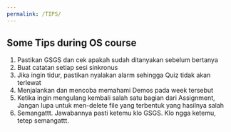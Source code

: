 ```yaml
---
permalink: /TIPS/
---
```


## Some Tips during OS course
1. Pastikan GSGS dan cek apakah sudah ditanyakan sebelum bertanya
2. Buat catatan setiap sesi sinkronus
3. Jika ingin tidur, pastikan nyalakan alarm sehingga Quiz tidak akan terlewat 
4. Menjalankan dan mencoba memahami Demos pada week tersebut
5. Ketika ingin mengulang kembali salah satu bagian dari Assignment, Jangan lupa untuk men-delete file yang terbentuk yang hasilnya salah
6. Semangattt. Jawabannya pasti ketemu klo GSGS. Klo ngga ketemu, tetep semangattt.
